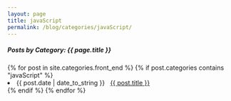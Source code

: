 ```yaml
---
layout: page
title: javaScript
permalink: /blog/categories/javaScript/
---
```


<h5>Posts by Category: {{ page.title }}</h5>

<div class="card">
  {% for post in site.categories.front_end %}
    {% if post.categories contains "javaScript" %}
      <li class="category-posts">
        <span>{{ post.date | date_to_string }}</span>
        &nbsp;
        <a href="{{ post.url }}">{{ post.title }}</a>
      </li>
    {% endif %}
  {% endfor %}
</div>
